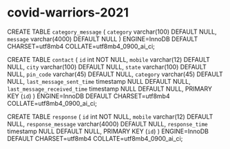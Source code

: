 # covid-warriors-2021

CREATE TABLE `category_message` (
  `category` varchar(100) DEFAULT NULL,
  `message` varchar(4000) DEFAULT NULL
) ENGINE=InnoDB DEFAULT CHARSET=utf8mb4 COLLATE=utf8mb4_0900_ai_ci;

CREATE TABLE `contact` (
  `id` int NOT NULL,
  `mobile` varchar(12) DEFAULT NULL,
  `city` varchar(100) DEFAULT NULL,
  `state` varchar(100) DEFAULT NULL,
  `pin_code` varchar(45) DEFAULT NULL,
  `category` varchar(45) DEFAULT NULL,
  `last_message_sent_time` timestamp NULL DEFAULT NULL,
  `last_message_received_time` timestamp NULL DEFAULT NULL,
  PRIMARY KEY (`id`)
) ENGINE=InnoDB DEFAULT CHARSET=utf8mb4 COLLATE=utf8mb4_0900_ai_ci;

CREATE TABLE `response` (
  `id` int NOT NULL,
  `mobile` varchar(12) DEFAULT NULL,
  `response_message` varchar(4000) DEFAULT NULL,
  `response_time` timestamp NULL DEFAULT NULL,
  PRIMARY KEY (`id`)
) ENGINE=InnoDB DEFAULT CHARSET=utf8mb4 COLLATE=utf8mb4_0900_ai_ci;
